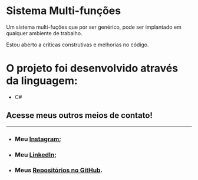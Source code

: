# Sistema Multi-funções
  Um sistema multi-fuções que por ser genérico, pode ser implantado em qualquer ambiente de trabalho.  
  
  Estou aberto a críticas construtivas e melhorias no código.
  
 # O projeto foi desenvolvido através da linguagem: 
 * C#
## Acesse meus outros meios de contato!
---
 * ### Meu [Instagram](https://www.instagram.com/_franciscone/);
 * ### Meu [LinkedIn](https://www.linkedin.com/in/matheus-franciscone/);
 * ### Meus [Repositórios no GitHub](https://github.com/MatheusFranciscone?tab=repositories).

